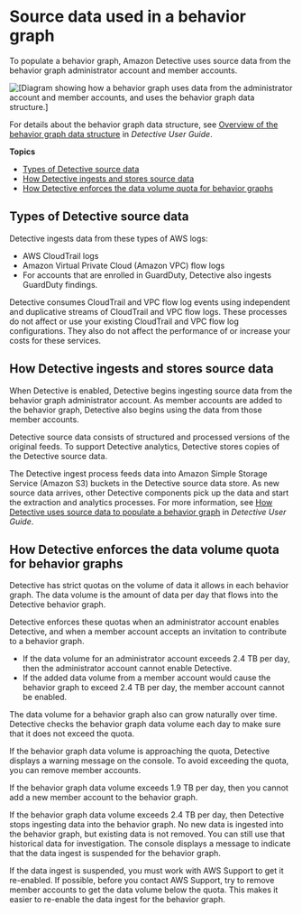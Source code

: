 # Source data used in a behavior graph<a name="detective-source-data-about"></a>

To populate a behavior graph, Amazon Detective uses source data from the behavior graph administrator account and member accounts\.

![\[Diagram showing how a behavior graph uses data from the administrator account and member accounts, and uses the behavior graph data structure.\]](http://docs.aws.amazon.com/detective/latest/adminguide/images/diagram_graph_structure_overview.png)

For details about the behavior graph data structure, see [Overview of the behavior graph data structure](https://docs.aws.amazon.com/detective/latest/userguide/graph-data-structure-overview.html) in *Detective User Guide*\.

**Topics**
+ [Types of Detective source data](#source-data-types)
+ [How Detective ingests and stores source data](#source-data-storage)
+ [How Detective enforces the data volume quota for behavior graphs](#data-volume-enforcement)

## Types of Detective source data<a name="source-data-types"></a>

Detective ingests data from these types of AWS logs:
+ AWS CloudTrail logs 
+ Amazon Virtual Private Cloud \(Amazon VPC\) flow logs 
+ For accounts that are enrolled in GuardDuty, Detective also ingests GuardDuty findings\.

Detective consumes CloudTrail and VPC flow log events using independent and duplicative streams of CloudTrail and VPC flow logs\. These processes do not affect or use your existing CloudTrail and VPC flow log configurations\. They also do not affect the performance of or increase your costs for these services\.

## How Detective ingests and stores source data<a name="source-data-storage"></a>

When Detective is enabled, Detective begins ingesting source data from the behavior graph administrator account\. As member accounts are added to the behavior graph, Detective also begins using the data from those member accounts\.

Detective source data consists of structured and processed versions of the original feeds\. To support Detective analytics, Detective stores copies of the Detective source data\.

The Detective ingest process feeds data into Amazon Simple Storage Service \(Amazon S3\) buckets in the Detective source data store\. As new source data arrives, other Detective components pick up the data and start the extraction and analytics processes\. For more information, see [How Detective uses source data to populate a behavior graph](https://docs.aws.amazon.com/detective/latest/userguide/behavior-graph-population-about.html) in *Detective User Guide*\.

## How Detective enforces the data volume quota for behavior graphs<a name="data-volume-enforcement"></a>

Detective has strict quotas on the volume of data it allows in each behavior graph\. The data volume is the amount of data per day that flows into the Detective behavior graph\.

Detective enforces these quotas when an administrator account enables Detective, and when a member account accepts an invitation to contribute to a behavior graph\.
+ If the data volume for an administrator account exceeds 2\.4 TB per day, then the administrator account cannot enable Detective\.
+ If the added data volume from a member account would cause the behavior graph to exceed 2\.4 TB per day, the member account cannot be enabled\.

The data volume for a behavior graph also can grow naturally over time\. Detective checks the behavior graph data volume each day to make sure that it does not exceed the quota\.

If the behavior graph data volume is approaching the quota, Detective displays a warning message on the console\. To avoid exceeding the quota, you can remove member accounts\.

If the behavior graph data volume exceeds 1\.9 TB per day, then you cannot add a new member account to the behavior graph\.

If the behavior graph data volume exceeds 2\.4 TB per day, then Detective stops ingesting data into the behavior graph\. No new data is ingested into the behavior graph, but existing data is not removed\. You can still use that historical data for investigation\. The console displays a message to indicate that the data ingest is suspended for the behavior graph\.

If the data ingest is suspended, you must work with AWS Support to get it re\-enabled\. If possible, before you contact AWS Support, try to remove member accounts to get the data volume below the quota\. This makes it easier to re\-enable the data ingest for the behavior graph\.